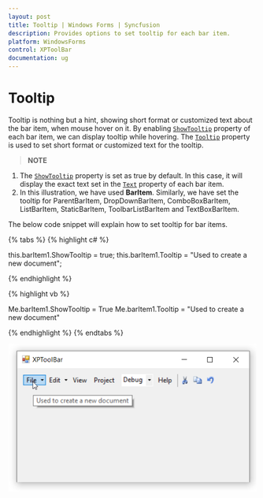 ```yaml
---
layout: post
title: Tooltip | Windows Forms | Syncfusion
description: Provides options to set tooltip for each bar item.
platform: WindowsForms
control: XPToolBar
documentation: ug
---
```


# Tooltip

Tooltip is nothing but a hint, showing short format or customized text about the bar item, when mouse hover on it. By enabling [`ShowTooltip`](https://help.syncfusion.com/cr/windowsforms/Syncfusion.Tools.Windows~Syncfusion.Windows.Forms.Tools.XPMenus.BarItem~ShowTooltip.html) property of each bar item, we can display tooltip while hovering. The [`Tooltip`](https://help.syncfusion.com/cr/windowsforms/Syncfusion.Tools.Windows~Syncfusion.Windows.Forms.Tools.XPMenus.BarItem~Tooltip.html) property is used to set short format or customized text for the tooltip.

>**NOTE**       
1. The [`ShowTooltip`](https://help.syncfusion.com/cr/windowsforms/Syncfusion.Tools.Windows~Syncfusion.Windows.Forms.Tools.XPMenus.BarItem~ShowTooltip.html) property is set as true by default. In this case, it will display the exact text set in the [`Text`](https://help.syncfusion.com/cr/windowsforms/Syncfusion.Tools.Windows~Syncfusion.Windows.Forms.Tools.XPMenus.BarItem~Text.html) property of each bar item.         
2. In this illustration, we have used **BarItem**. Similarly, we have set the tooltip for ParentBarItem, DropDownBarItem, ComboBoxBarItem, ListBarItem, StaticBarItem, ToolbarListBarItem and TextBoxBarItem.


The below code snippet will explain how to set tooltip for bar items.

{% tabs %}
{% highlight c# %}

this.barItem1.ShowTooltip = true;
this.barItem1.Tooltip = "Used to create a new document";

{% endhighlight %}

{% highlight vb %}

Me.barItem1.ShowTooltip = True
Me.barItem1.Tooltip = "Used to create a new document"

{% endhighlight %}
{% endtabs %}

![Tooltip](Tooltip_Images/Tooltip.png)